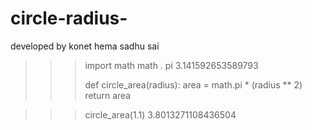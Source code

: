 # circle-radius-
developed by konet hema sadhu sai

>>> import math
>>> math . pi
3.141592653589793
>>> 
>>> def circle_area(radius):
	area = math.pi * (radius ** 2)
	return area

>>> 
>>> circle_area(1.1)
3.8013271108436504
